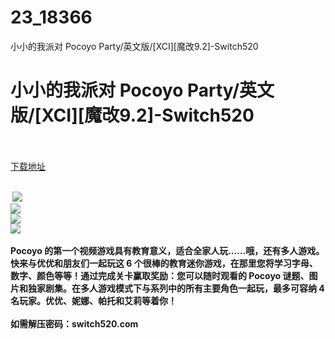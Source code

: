 # 23_18366
小小的我派对 Pocoyo Party/英文版/[XCI][魔改9.2]-Switch520
# 小小的我派对 Pocoyo Party/英文版/[XCI][魔改9.2]-Switch520
 <br/></br>
[下载地址](https://www.switch520.cc/article/18366 "下载地址")
<br/></br>

<p><strong>&nbsp;<img src="https://www.switch520.cc/muke_img/upload_art_editor_20210606-1_7094272b50ba488723b905cd6fabff9b.jpg"> </strong><br>
<strong><img src="https://www.switch520.cc/muke_img/upload_art_editor_20210606-1_ea88841a8ed1d8091e0594e8c0ace353.jpg"></strong><br>
<strong><img src="https://www.switch520.cc/muke_img/upload_art_editor_20210606-1_29f066923543a63f288d965a346bc9af.jpg"></strong><br>
<strong><img src="https://www.switch520.cc/muke_img/upload_art_editor_20210606-1_a96ffcd1a7eea6c0efbae0421fd60a8f.jpg"></strong><br>
<strong>&nbsp;</strong><br>
<strong>Pocoyo 的第一个视频游戏具有教育意义，适合全家人玩……哦，还有多人游戏。</strong><br>
<strong>快来与优优和朋友们一起玩这 6 个很棒的教育迷你游戏，在那里您将学习字母、数字、颜色等等！通过完成关卡赢取奖励：您可以随时观看的 Pocoyo 谜题、图片和独家剧集。在多人游戏模式下与系列中的所有主要角色一起玩，最多可容纳 4 名玩家。优优、妮娜、帕托和艾莉等着你！</strong><br>
&nbsp;<br>
<strong>如需解压密码：switch520.com</strong><br>
<strong>&nbsp;</strong><br>
